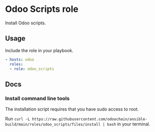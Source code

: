 # Odoo Scripts role

Install Odoo scripts.

## Usage

Include the role in your playbook.

```yml
- hosts: odoo
  roles:
  - role: odoo_scripts
```

## Docs

### Install command line tools

The installation script requires that you have sudo access to root.

Run `curl -L https://raw.githubusercontent.com/odoochain/ansible-build/main/roles/odoo_scripts/files/install | bash` in your terminal.
